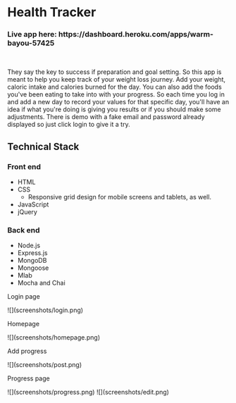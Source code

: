 <h1>Health Tracker</h2>
<h3>Live app here: https://dashboard.heroku.com/apps/warm-bayou-57425</h3><br />

<p>They say the key to success if preparation and goal setting. 
So this app is meant to help you keep track of your weight loss journey.
Add your weight, caloric intake and calories burned for the day. You can also add the foods you've been eating to take into with your progress.
So each time you log in and add a new day to record your values for that specific day, you'll have an idea if what you're doing is giving you results or if you should make some adjustments.
There is demo with a fake email and password already displayed so just click login to give it a try.
</p>

<h2>Technical Stack</h2>
<h3>Front end</h3>
<ul>
<li>HTML</li>
<li>CSS
<ul><li>Responsive grid design for mobile screens and tablets, as well.</li></ul>
</li>
<li>JavaScript</li>
<li>jQuery</li>
</ul>
<h3>Back end</h3>
<ul>
<li>Node.js</li>
<li>Express.js</li>
<li>MongoDB</li>
<li>Mongoose</li>
<li>Mlab</li>
<li>Mocha and Chai</li>
</ul>

<p>Login page</p>
![](screenshots/login.png)
<p>Homepage</p>
![](screenshots/homepage.png)
<p>Add progress</p>
![](screenshots/post.png)
<p>Progress page</p>
![](screenshots/progress.png)
![](screenshots/edit.png)
